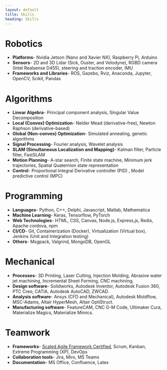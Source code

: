 ```yaml
---
layout: default
title: Skills
heading: Skills
---
```



# Robotics
- **Platforms**- Nvidia Jetson (Nano and Xavier NX), Raspberry Pi, Arduino
- **Sensors**- 2D and 3D Lidar (Sick, Ouster, and Velodyne), RGBD camera (Intel Realsense D455), steering and traction encoder, IMU
- **Frameworks and Libraries**- ROS, Gazebo, Rviz, Anaconda, Jupyter, OpenCV, Scikit, Pandas


# Algorithms
- **Linear Algebra**- Principal component analysis, Singular Value Decomposition
- **Local (Convex) Optimization**- Nelder Mead (derivative-free), Newton Raphson (derivative-based)
- **Global (Non-convex) Optimization**- Simulated annealing, genetic algorithms
- **Signal Processing**- Fourier analysis, Wavelet analysis
- **SLAM (Simultaneous Localization and Mapping)**- Kalman filter, Particle filter, FastSLAM
- **Motion Planning**- A-star search, Finite state machine, Minimum jerk trajectories, Spatial Quaternion state representation
- **Control**- Proportional Integral Derivative controller (PID) , Model predictive control (MPC)


# Programming
- **Languages**- Python, C++, Delphi, Javascript, Matlab, Mathematica
- **Machine Learning**- Keras, Tensorflow, PyTorch
- **Web Technologies**- HTML, CSS, Canvas, Node.js, Express,js, Redis, Apache cordova, npm
- **CI/CD**- Git, Containerization (Docker), Virtualization (Virtual box), Jenkins (Unit and Integration testing)
- **Others**- Msgpack, Valgrind, MongoDB, OpenGL
<!-- C++(STL,Boost,Cmake), Debugging(gdb, ipdb), Performance testing (Htop, Perf), Memory leak diagnosis, Linux(bash scripting), cloud platforms(AWS/Azure/GCP), networking prtocols(CAN,DDS,MQTT,NATS broker), AV Stacks(Autoware, Apollo), SLAM Stacks(ros_navigation, slam_toolbox, SLAMcore, Gmapping, Cartographer), Visual SLAM Approaches(ORB-SLAM3, RTABMap, OpenVSLAM), MLops (CUDA, OpenCL, TensorRT), Boosting Algo (AdaBoost, XGBoost), libraries(PCL,Octomap), ICP algo, optimization libs(G2O/Ceres/GTSAM), Simulation environments(Nvidia Issac SDK, Issac Sim, Unity, Carla), Containerization (kubernetes) -->


# Mechanical
- **Processes**- 3D Printing, Laser Cutting, Injection Molding, Abrasive water jet machining, Incremental Sheet Forming, CNC machining.
- **Design software**- Solidworks, Autodesk Inventor, Autodesk Fusion 360, PTC Creo, CATIA, Autodesk AutoCAD, ZWCAD. 
- **Analysis software**- Ansys (CFD and Mechanical), Autodesk Moldflow, MSC-Adams, Altair HyperMesh, Altair OptiStruct.
- **Manufacturing software**- FeatureCAM, CNC G-M Code, Ultimaker Cura, Materialize Magics, Materialize Mimics.


# Teamwork
- **Frameworks**- [Scaled Agile Framework Certified](https://www.youracclaim.com/go/eCNozIcD), Scrum, Kanban, Extreme Programming (XP), DevOps
- **Collaboration tools**- Jira, Miro, MS Teams
- **Documentation**- MS Office, Confluence, Latex